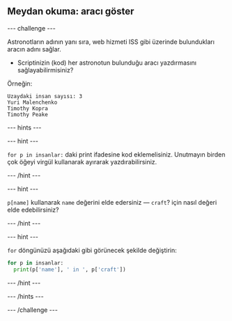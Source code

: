 ## Meydan okuma: aracı göster

--- challenge ---

Astronotların adının yanı sıra, web hizmeti ISS gibi üzerinde bulundukları aracın adını sağlar.

+ Scriptinizin (kod) her astronotun bulunduğu aracı yazdırmasını sağlayabilirmisiniz? 

Örneğin:

    Uzaydaki insan sayısı: 3
    Yuri Malenchenko
    Timothy Kopra
    Timothy Peake
    

--- hints ---


--- hint ---

`for p in insanlar:` daki print ifadesine kod eklemelisiniz. Unutmayın birden çok öğeyi virgül kullanarak ayırarak yazdırabilirsiniz.

--- /hint ---

--- hint ---

`p[name]` kullanarak `name` değerini elde edersiniz — `craft`? için nasıl değeri elde edebilirsiniz?

--- /hint ---

--- hint ---

`for` döngünüzü aşağıdaki gibi görünecek şekilde değiştirin:

```python
for p in insanlar:
  print(p['name'], ' in ', p['craft'])
```

--- /hint ---

--- /hints ---

--- /challenge ---